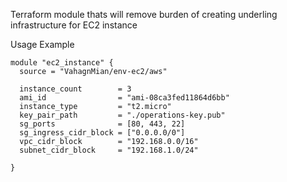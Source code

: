 Terraform module thats will remove burden of creating underling infrastructure for EC2 instance

Usage Example

```hcl
module "ec2_instance" {
  source = "VahagnMian/env-ec2/aws"

  instance_count        = 3
  ami_id                = "ami-08ca3fed11864d6bb"
  instance_type         = "t2.micro"
  key_pair_path         = "./operations-key.pub"
  sg_ports              = [80, 443, 22]
  sg_ingress_cidr_block = ["0.0.0.0/0"]
  vpc_cidr_block        = "192.168.0.0/16"
  subnet_cidr_block     = "192.168.1.0/24"

}
